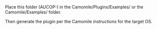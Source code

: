 Place this folder (AUCOP-<plugin name>) in the Camomile/Plugins/Examples/ or the Camomile/Examples/ folder. 

Then generate the plugin per the Camomile instructions for the target OS.
